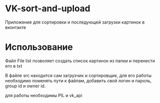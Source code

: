 # VK-sort-and-upload
Приложение для сортировки и последующей загрузки картинок в вконтакте
# Использование
Файл File list позволяет создать список картинок из папки и перенести его в txt

В файле srс находится сам загрузчик и сортировщик, для его работы необходимо поменять пути к файлам, добавить свой логин и пароль, group id и owner id.
 
для работы необходимы PIL и vk_api
